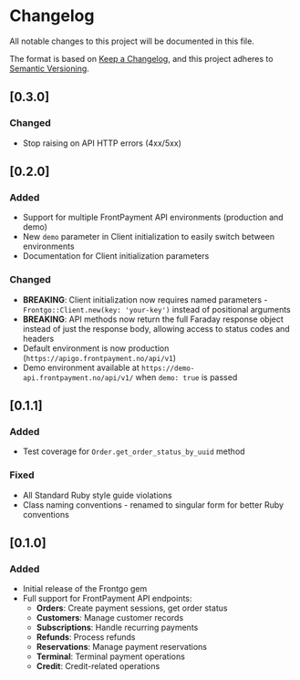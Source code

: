 # Changelog

All notable changes to this project will be documented in this file.

The format is based on [Keep a Changelog](https://keepachangelog.com/en/1.0.0/),
and this project adheres to [Semantic Versioning](https://semver.org/spec/v2.0.0.html).

## [0.3.0]

### Changed
- Stop raising on API HTTP errors (4xx/5xx)

## [0.2.0]

### Added
- Support for multiple FrontPayment API environments (production and demo)
- New `demo` parameter in Client initialization to easily switch between environments
- Documentation for Client initialization parameters

### Changed
- **BREAKING**: Client initialization now requires named parameters - `Frontgo::Client.new(key: 'your-key')` instead of positional arguments
- **BREAKING**: API methods now return the full Faraday response object instead of just the response body, allowing access to status codes and headers
- Default environment is now production (`https://apigo.frontpayment.no/api/v1`)
- Demo environment available at `https://demo-api.frontpayment.no/api/v1/` when `demo: true` is passed

## [0.1.1]

### Added
- Test coverage for `Order.get_order_status_by_uuid` method

### Fixed
- All Standard Ruby style guide violations
- Class naming conventions - renamed to singular form for better Ruby conventions

## [0.1.0]

### Added
- Initial release of the Frontgo gem
- Full support for FrontPayment API endpoints:
  - **Orders**: Create payment sessions, get order status
  - **Customers**: Manage customer records
  - **Subscriptions**: Handle recurring payments
  - **Refunds**: Process refunds
  - **Reservations**: Manage payment reservations
  - **Terminal**: Terminal payment operations
  - **Credit**: Credit-related operations
